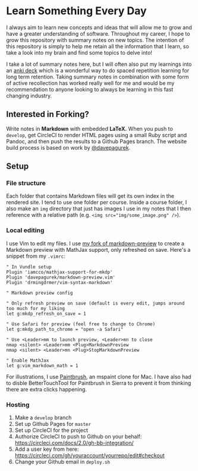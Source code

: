 # Learn Something Every Day
I always aim to learn new concepts and ideas that will allow me to grow and have a greater understanding of software. Throughout my career, I hope to grow this repository with summary notes on new topics. The intention of this repository is simply to help me retain all the information that I learn, so take a look into my brain and find some topics to delve into!

I take a lot of summary notes here, but I will often also put my learnings into an [anki deck](https://apps.ankiweb.net/) which is a wonderful way to do spaced repetition learning for long term retention. Taking summary notes in combination with some form of active recollection has worked really well for me and would be my recommendation to anyone looking to always be learning in this fast changing industry.

## Interested in Forking?
Write notes in **Markdown** with embedded **LaTeX.** When you push to `develop`, get CircleCI to render HTML pages using a small Ruby script and Pandoc, and then push the results to a Github Pages branch. The website build process is based on work by [@davepagurek](https://github.com/davepagurek/SE-Notes).

## Setup

### File structure
Each folder that contains Markdown files will get its own index in the rendered site. I tend to use one folder per course. Inside a course folder, I also make an `img` directory that just has images I use in my notes that I then reference with a relative path (e.g. `<img src="img/some_image.png" />`).

### Local editing
I use Vim to edit my files. I use <a href="https://github.com/davepagurek/markdown-preview.vim">my fork of markdown-preview</a> to create a Markdown preview with MathJax support, only refreshed on save. Here's a snippet from my `.vimrc`:

```vim
" In Vundle setup
Plugin 'iamcco/mathjax-support-for-mkdp'
Plugin 'davepagurek/markdown-preview.vim'
Plugin 'drmingdrmer/vim-syntax-markdown'

" Markdown preview config

" Only refresh preview on save (default is every edit, jumps around too much for my liking
let g:mkdp_refresh_on_save = 1

" Use Safari for preview (feel free to change to Chrome)
let g:mkdp_path_to_chrome = "open -a Safari"

" Use <Leader>mm to launch preview, <Leader>mn to close
nmap <silent> <Leader>mm <Plug>MarkdownPreview
nmap <silent> <Leader>mn <Plug>StopMarkdownPreview

" Enable MathJax
let g:vim_markdown_math = 1
```

For illustrations, I use <a href="https://paintbrush.sourceforge.io">Paintbrush</a>, an mspaint clone for Mac. I have also had to disble BetterTouchTool for Paintbrush in Sierra to prevent it from thinking there are extra clicks happening.

### Hosting

1. Make a `develop` branch
2. Set up Github Pages for `master`
3. Set up CircleCI for the project
4. Authorize CircleCI to push to Github on your behalf: https://circleci.com/docs/2.0/gh-bb-integration/
5. Add a user key from here: https://circleci.com/gh/youraccount/yourrepo/edit#checkout
6. Change your Github email in `deploy.sh`
